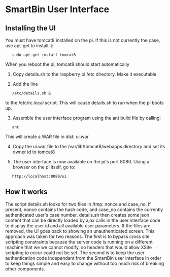 SmartBin User Interface
=======================

Installing the UI
-----------------

You must have tomcat8 installed on the pi.  If this is not currently the
case, use apt-get to install it:
```
   sudo apt-get install tomcat8
```
When you reboot the pi, tomcat8 should start automatically

1. Copy details.sh to the raspberry pi /etc directory. Make it executable

2. Add the line
```
   /etc/details.sh & 
```
   to the /etc/rc.local script.  This will cause details.sh to run when 
   the pi boots up.

3. Assemble the user interface program using the ant build file by calling:
```
   ant
```
   This will create a WAR file in dist:  ui.war

4. Copy the ui.war file to the /var/lib/tomcat8/webapps directory and set 
   its owner id to tomcat8 

5. The user interface is now available on the pi's port 8080.  Using a
   browser on the pi itself, go to:
```
   http://localhost:8080/ui
```

How it works
------------

The script details.sh looks for two files in /tmp: nonce and case_no.  If 
present, nonce contains the hash code, and case_no contains the currently 
authenticated user's case number.  details.sh then creates some json content 
that can be directly loaded by ajax calls in the user interface code to 
display the user id and all available user parameters.  If the files are
removed, the UI goes back to showing an unauthenticated screen. 
This approach was taken for two reasons.  The first is to bypass cross site
scripting constraints because the server code is running on a different 
machine that we we cannot modify, so headers that would allow XSite scripting
to occur could not be set.  The second is to keep the 
user authentication code independant from the SmartBin user interface in 
order to keep things simple and easy to change without too much risk of 
breaking other components.


